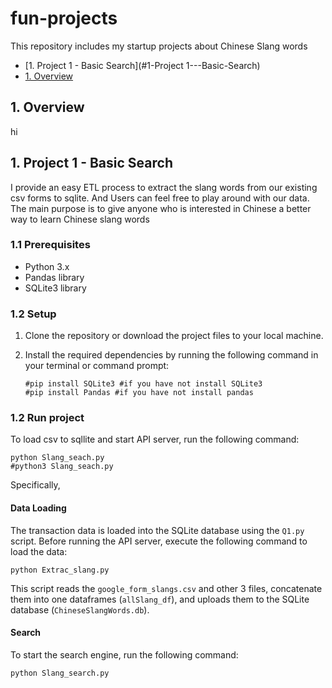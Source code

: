 # fun-projects

This repository includes my startup projects about Chinese Slang words
- [1. Project 1 - Basic Search](#1-Project 1---Basic-Search)
- [1. Overview](#1-overview)

## 1. Overview 
hi
## 1. Project 1 - Basic Search

I provide an easy ETL process to extract the slang words from our existing csv forms to sqlite. 
And Users can feel free to play around with our data. The main purpose is to give anyone who is interested in Chinese
a better way to learn Chinese slang words

### 1.1 Prerequisites

- Python 3.x
- Pandas library
- SQLite3 library

### 1.2 Setup

1. Clone the repository or download the project files to your local machine.

2. Install the required dependencies by running the following command in your terminal or command prompt:

   ```
   #pip install SQLite3 #if you have not install SQLite3
   #pip install Pandas #if you have not install pandas
   ```

### 1.2 Run project

To load csv to sqllite and start API server, run the following command:

```
python Slang_seach.py
#python3 Slang_seach.py
```

Specifically,

#### Data Loading

The transaction data is loaded into the SQLite database using the `Q1.py` script. Before running the API server, execute the following command to load the data:

```
python Extrac_slang.py
```

This script reads the `google_form_slangs.csv` and other 3  files, concatenate them into one dataframes (`allSlang_df`), and uploads them to the SQLite database (`ChineseSlangWords.db`).

#### Search 

To start the search engine, run the following command:

```
python Slang_search.py
```
